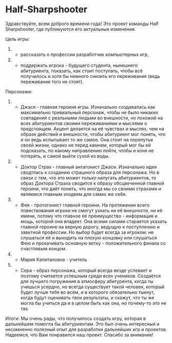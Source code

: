 # Half-Sharpshooter
Здравствуйте, всем доброго времени года! Это проект команды Half Sharpshooter, где публикуются его актуальные изменения.

Цель игры: 
1. - рассказать о профессии разработчик компьютерных игр,
2. - поддержать игрока - будущего студента, нынешнего абитуриента, показать, как стоит поступать, чтобы всё получилось и хотя бы немного снизить его переживания (ведь переживания того не стоят).

Персонажи:
1. - Джася - главная героиня игры. Изначально создавалась как максимально тривиальный персонаж, чтобы не было никаких совпадений с реальными людьми во внешности, но похожий на всех абитуриентов своими переживаниями и мыслями о предстоящем. Акцент делается на её чувствах и мыслях, чем на образе действий и внешности, чтобы абитуриент мог понять, что и он ведь испытывает то же самое. Она стоит на перепутье своей жизни, однако не перед камнем, который мог бы ей подсказать, по какому направлению пойти, чтобы и коня не потерять, и самой выйти сухой из воды.
2. - Доктор Страх - главный антагонист Джаси. Изначально идея сводтлась к созданию страшного образа для персонажа. Но в связи с тем, что это может только напугать абитуриентов, то образ Доктора Страха сводится к образу обсцвеченной главной героини, что даёт понять, что иногда мы со своими страхами и являемся главным злодеем для самих же себя.
3. - Фея - протогонист главной героини. На протяжении всего повествования игроки не смогут узнать ни её внешности, ни её имени, потому что главное её преимущество - информация и мощь, которой она владеет. Она всеми силами старается указать главной героине на верную дорогу, ведущую к поступлению и заветной профессии. Но выбор будет всегда за игроком: не слушаться её и выходить на плохую концовку или слушаться Фею и прокачивать основную ветку - положительного финала со счастливым концом.
4. - Мария Капитановна - учитель
5. - Сера - образ персонажа, который всегда везде успевает и поэтому считается успешным среди всех учеников. Создаётся для лучшего погружения в атмосферу абитурента, когда ты учишься усердно, но всегда существует такой человек, который будет лучше тебя во всём, и в которого обязательно тыкнут, когда будут оценивать твои результаты, и скажут, что ты же могла бы учиться да и в целом быть как она, но почему-то это не так.

Итоги:
Мы очень рады, что получилось создать игру, которая в дальнейшем помогла бы абитуриентам. Это был очень интересный и несомненно полезный опыт для разработки дальнейших игр и проектов. Надеемся, что Вам понравился наш проект.
Спасибо за внимание!
